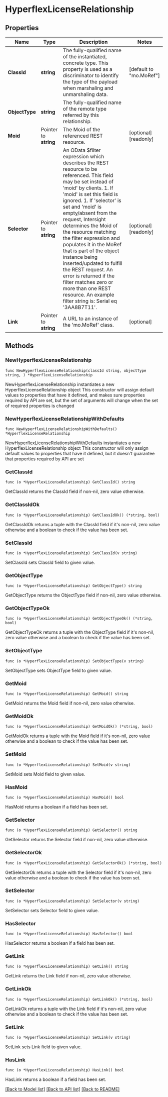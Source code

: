 # HyperflexLicenseRelationship

## Properties

Name | Type | Description | Notes
------------ | ------------- | ------------- | -------------
**ClassId** | **string** | The fully-qualified name of the instantiated, concrete type. This property is used as a discriminator to identify the type of the payload when marshaling and unmarshaling data. | [default to "mo.MoRef"]
**ObjectType** | **string** | The fully-qualified name of the remote type referred by this relationship. | 
**Moid** | Pointer to **string** | The Moid of the referenced REST resource. | [optional] [readonly] 
**Selector** | Pointer to **string** | An OData $filter expression which describes the REST resource to be referenced. This field may be set instead of &#39;moid&#39; by clients. 1. If &#39;moid&#39; is set this field is ignored. 1. If &#39;selector&#39; is set and &#39;moid&#39; is empty/absent from the request, Intersight determines the Moid of the resource matching the filter expression and populates it in the MoRef that is part of the object instance being inserted/updated to fulfill the REST request. An error is returned if the filter matches zero or more than one REST resource. An example filter string is: Serial eq &#39;3AA8B7T11&#39;. | [optional] [readonly] 
**Link** | Pointer to **string** | A URL to an instance of the &#39;mo.MoRef&#39; class. | [optional] 

## Methods

### NewHyperflexLicenseRelationship

`func NewHyperflexLicenseRelationship(classId string, objectType string, ) *HyperflexLicenseRelationship`

NewHyperflexLicenseRelationship instantiates a new HyperflexLicenseRelationship object
This constructor will assign default values to properties that have it defined,
and makes sure properties required by API are set, but the set of arguments
will change when the set of required properties is changed

### NewHyperflexLicenseRelationshipWithDefaults

`func NewHyperflexLicenseRelationshipWithDefaults() *HyperflexLicenseRelationship`

NewHyperflexLicenseRelationshipWithDefaults instantiates a new HyperflexLicenseRelationship object
This constructor will only assign default values to properties that have it defined,
but it doesn't guarantee that properties required by API are set

### GetClassId

`func (o *HyperflexLicenseRelationship) GetClassId() string`

GetClassId returns the ClassId field if non-nil, zero value otherwise.

### GetClassIdOk

`func (o *HyperflexLicenseRelationship) GetClassIdOk() (*string, bool)`

GetClassIdOk returns a tuple with the ClassId field if it's non-nil, zero value otherwise
and a boolean to check if the value has been set.

### SetClassId

`func (o *HyperflexLicenseRelationship) SetClassId(v string)`

SetClassId sets ClassId field to given value.


### GetObjectType

`func (o *HyperflexLicenseRelationship) GetObjectType() string`

GetObjectType returns the ObjectType field if non-nil, zero value otherwise.

### GetObjectTypeOk

`func (o *HyperflexLicenseRelationship) GetObjectTypeOk() (*string, bool)`

GetObjectTypeOk returns a tuple with the ObjectType field if it's non-nil, zero value otherwise
and a boolean to check if the value has been set.

### SetObjectType

`func (o *HyperflexLicenseRelationship) SetObjectType(v string)`

SetObjectType sets ObjectType field to given value.


### GetMoid

`func (o *HyperflexLicenseRelationship) GetMoid() string`

GetMoid returns the Moid field if non-nil, zero value otherwise.

### GetMoidOk

`func (o *HyperflexLicenseRelationship) GetMoidOk() (*string, bool)`

GetMoidOk returns a tuple with the Moid field if it's non-nil, zero value otherwise
and a boolean to check if the value has been set.

### SetMoid

`func (o *HyperflexLicenseRelationship) SetMoid(v string)`

SetMoid sets Moid field to given value.

### HasMoid

`func (o *HyperflexLicenseRelationship) HasMoid() bool`

HasMoid returns a boolean if a field has been set.

### GetSelector

`func (o *HyperflexLicenseRelationship) GetSelector() string`

GetSelector returns the Selector field if non-nil, zero value otherwise.

### GetSelectorOk

`func (o *HyperflexLicenseRelationship) GetSelectorOk() (*string, bool)`

GetSelectorOk returns a tuple with the Selector field if it's non-nil, zero value otherwise
and a boolean to check if the value has been set.

### SetSelector

`func (o *HyperflexLicenseRelationship) SetSelector(v string)`

SetSelector sets Selector field to given value.

### HasSelector

`func (o *HyperflexLicenseRelationship) HasSelector() bool`

HasSelector returns a boolean if a field has been set.

### GetLink

`func (o *HyperflexLicenseRelationship) GetLink() string`

GetLink returns the Link field if non-nil, zero value otherwise.

### GetLinkOk

`func (o *HyperflexLicenseRelationship) GetLinkOk() (*string, bool)`

GetLinkOk returns a tuple with the Link field if it's non-nil, zero value otherwise
and a boolean to check if the value has been set.

### SetLink

`func (o *HyperflexLicenseRelationship) SetLink(v string)`

SetLink sets Link field to given value.

### HasLink

`func (o *HyperflexLicenseRelationship) HasLink() bool`

HasLink returns a boolean if a field has been set.


[[Back to Model list]](../README.md#documentation-for-models) [[Back to API list]](../README.md#documentation-for-api-endpoints) [[Back to README]](../README.md)



